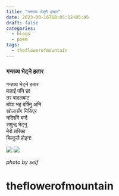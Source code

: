 ```yaml
---
title: "गन्तव्य भेट्ने हतार"
date: 2023-08-16T18:05:12+05:45
draft: false
categories:
  - blogs
  - poem
tags:
  - theflowerofmountain
---
```

### गन्तव्य भेट्ने हतार

गन्तव्य भेट्ने हतार  
मलाई पनि छ!  
तर बादलबाट  
थोपा भइ बर्षिनु अनि  
खोलासँग मिसिएर  
नदिसँगै बग्दै  
समुन्द्र भेट्नु  
मेरो तरिका  
बिल्कुलै होइन!

![](https://biochemicalmind.wordpress.com/wp-content/uploads/2023/01/img20201003132945.jpg?w=461)
![](https://biochemicalmind.wordpress.com/wp-content/uploads/2023/01/img_20201003_162201.jpg?w=461)  

*photo by self*
# theflowerofmountain
